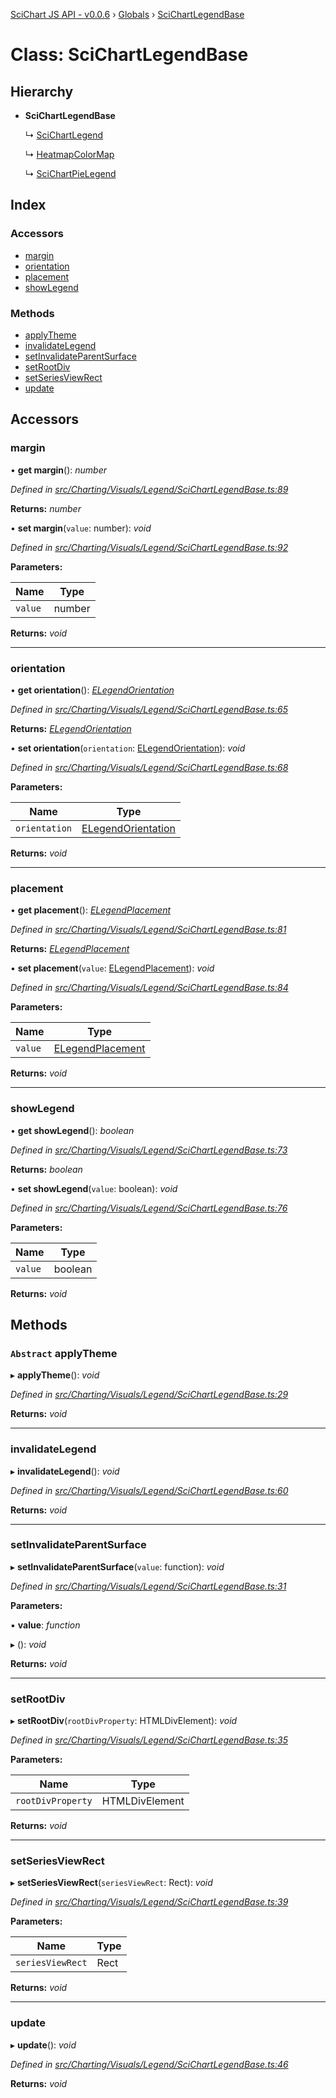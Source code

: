 [SciChart JS API - v0.0.6](../README.md) › [Globals](../globals.md) › [SciChartLegendBase](scichartlegendbase.md)

# Class: SciChartLegendBase

## Hierarchy

* **SciChartLegendBase**

  ↳ [SciChartLegend](scichartlegend.md)

  ↳ [HeatmapColorMap](heatmapcolormap.md)

  ↳ [SciChartPieLegend](scichartpielegend.md)

## Index

### Accessors

* [margin](scichartlegendbase.md#margin)
* [orientation](scichartlegendbase.md#orientation)
* [placement](scichartlegendbase.md#placement)
* [showLegend](scichartlegendbase.md#showlegend)

### Methods

* [applyTheme](scichartlegendbase.md#abstract-applytheme)
* [invalidateLegend](scichartlegendbase.md#invalidatelegend)
* [setInvalidateParentSurface](scichartlegendbase.md#setinvalidateparentsurface)
* [setRootDiv](scichartlegendbase.md#setrootdiv)
* [setSeriesViewRect](scichartlegendbase.md#setseriesviewrect)
* [update](scichartlegendbase.md#update)

## Accessors

###  margin

• **get margin**(): *number*

*Defined in [src/Charting/Visuals/Legend/SciChartLegendBase.ts:89](https://github.com/ABTSoftware/SciChart.Dev/blob/f6fba97af2/Web/src/SciChart/src/Charting/Visuals/Legend/SciChartLegendBase.ts#L89)*

**Returns:** *number*

• **set margin**(`value`: number): *void*

*Defined in [src/Charting/Visuals/Legend/SciChartLegendBase.ts:92](https://github.com/ABTSoftware/SciChart.Dev/blob/f6fba97af2/Web/src/SciChart/src/Charting/Visuals/Legend/SciChartLegendBase.ts#L92)*

**Parameters:**

Name | Type |
------ | ------ |
`value` | number |

**Returns:** *void*

___

###  orientation

• **get orientation**(): *[ELegendOrientation](../enums/elegendorientation.md)*

*Defined in [src/Charting/Visuals/Legend/SciChartLegendBase.ts:65](https://github.com/ABTSoftware/SciChart.Dev/blob/f6fba97af2/Web/src/SciChart/src/Charting/Visuals/Legend/SciChartLegendBase.ts#L65)*

**Returns:** *[ELegendOrientation](../enums/elegendorientation.md)*

• **set orientation**(`orientation`: [ELegendOrientation](../enums/elegendorientation.md)): *void*

*Defined in [src/Charting/Visuals/Legend/SciChartLegendBase.ts:68](https://github.com/ABTSoftware/SciChart.Dev/blob/f6fba97af2/Web/src/SciChart/src/Charting/Visuals/Legend/SciChartLegendBase.ts#L68)*

**Parameters:**

Name | Type |
------ | ------ |
`orientation` | [ELegendOrientation](../enums/elegendorientation.md) |

**Returns:** *void*

___

###  placement

• **get placement**(): *[ELegendPlacement](../enums/elegendplacement.md)*

*Defined in [src/Charting/Visuals/Legend/SciChartLegendBase.ts:81](https://github.com/ABTSoftware/SciChart.Dev/blob/f6fba97af2/Web/src/SciChart/src/Charting/Visuals/Legend/SciChartLegendBase.ts#L81)*

**Returns:** *[ELegendPlacement](../enums/elegendplacement.md)*

• **set placement**(`value`: [ELegendPlacement](../enums/elegendplacement.md)): *void*

*Defined in [src/Charting/Visuals/Legend/SciChartLegendBase.ts:84](https://github.com/ABTSoftware/SciChart.Dev/blob/f6fba97af2/Web/src/SciChart/src/Charting/Visuals/Legend/SciChartLegendBase.ts#L84)*

**Parameters:**

Name | Type |
------ | ------ |
`value` | [ELegendPlacement](../enums/elegendplacement.md) |

**Returns:** *void*

___

###  showLegend

• **get showLegend**(): *boolean*

*Defined in [src/Charting/Visuals/Legend/SciChartLegendBase.ts:73](https://github.com/ABTSoftware/SciChart.Dev/blob/f6fba97af2/Web/src/SciChart/src/Charting/Visuals/Legend/SciChartLegendBase.ts#L73)*

**Returns:** *boolean*

• **set showLegend**(`value`: boolean): *void*

*Defined in [src/Charting/Visuals/Legend/SciChartLegendBase.ts:76](https://github.com/ABTSoftware/SciChart.Dev/blob/f6fba97af2/Web/src/SciChart/src/Charting/Visuals/Legend/SciChartLegendBase.ts#L76)*

**Parameters:**

Name | Type |
------ | ------ |
`value` | boolean |

**Returns:** *void*

## Methods

### `Abstract` applyTheme

▸ **applyTheme**(): *void*

*Defined in [src/Charting/Visuals/Legend/SciChartLegendBase.ts:29](https://github.com/ABTSoftware/SciChart.Dev/blob/f6fba97af2/Web/src/SciChart/src/Charting/Visuals/Legend/SciChartLegendBase.ts#L29)*

**Returns:** *void*

___

###  invalidateLegend

▸ **invalidateLegend**(): *void*

*Defined in [src/Charting/Visuals/Legend/SciChartLegendBase.ts:60](https://github.com/ABTSoftware/SciChart.Dev/blob/f6fba97af2/Web/src/SciChart/src/Charting/Visuals/Legend/SciChartLegendBase.ts#L60)*

**Returns:** *void*

___

###  setInvalidateParentSurface

▸ **setInvalidateParentSurface**(`value`: function): *void*

*Defined in [src/Charting/Visuals/Legend/SciChartLegendBase.ts:31](https://github.com/ABTSoftware/SciChart.Dev/blob/f6fba97af2/Web/src/SciChart/src/Charting/Visuals/Legend/SciChartLegendBase.ts#L31)*

**Parameters:**

▪ **value**: *function*

▸ (): *void*

**Returns:** *void*

___

###  setRootDiv

▸ **setRootDiv**(`rootDivProperty`: HTMLDivElement): *void*

*Defined in [src/Charting/Visuals/Legend/SciChartLegendBase.ts:35](https://github.com/ABTSoftware/SciChart.Dev/blob/f6fba97af2/Web/src/SciChart/src/Charting/Visuals/Legend/SciChartLegendBase.ts#L35)*

**Parameters:**

Name | Type |
------ | ------ |
`rootDivProperty` | HTMLDivElement |

**Returns:** *void*

___

###  setSeriesViewRect

▸ **setSeriesViewRect**(`seriesViewRect`: Rect): *void*

*Defined in [src/Charting/Visuals/Legend/SciChartLegendBase.ts:39](https://github.com/ABTSoftware/SciChart.Dev/blob/f6fba97af2/Web/src/SciChart/src/Charting/Visuals/Legend/SciChartLegendBase.ts#L39)*

**Parameters:**

Name | Type |
------ | ------ |
`seriesViewRect` | Rect |

**Returns:** *void*

___

###  update

▸ **update**(): *void*

*Defined in [src/Charting/Visuals/Legend/SciChartLegendBase.ts:46](https://github.com/ABTSoftware/SciChart.Dev/blob/f6fba97af2/Web/src/SciChart/src/Charting/Visuals/Legend/SciChartLegendBase.ts#L46)*

**Returns:** *void*
